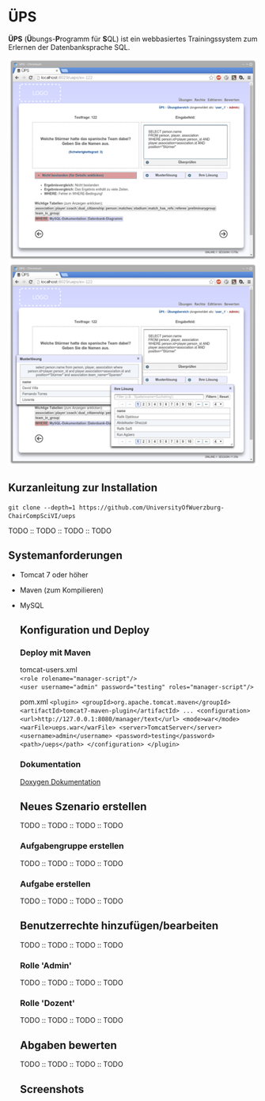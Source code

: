 # ÜPS
**ÜPS** (**Ü**bungs-**P**rogramm für **S**QL) ist ein webbasiertes Trainingssystem zum Erlernen der Datenbanksprache SQL.

![](res/screenshots/ueps_neu_02.png)
![](res/screenshots/ueps_neu_03.png)

## Kurzanleitung zur Installation

``git clone --depth=1 https://github.com/UniversityOfWuerzburg-ChairCompSciVI/ueps``


TODO :: TODO :: TODO :: TODO

## Systemanforderungen
* Tomcat 7 oder höher
* Maven (zum Kompilieren)
* MySQL

    ## Konfiguration und Deploy

    ### Deploy mit Maven
    tomcat-users.xml<br/>
    ``<role rolename="manager-script"/>``<br/>
    ``<user username="admin" password="testing" roles="manager-script"/>``

    pom.xml
    ``
    <plugin>
    <groupId>org.apache.tomcat.maven</groupId>
    <artifactId>tomcat7-maven-plugin</artifactId>
    ...
    <configuration>
      <url>http://127.0.0.1:8080/manager/text</url>
      <mode>war</mode>
      <warFile>ueps.war</warFile>
      <server>TomcatServer</server>
      <username>admin</username>
      <password>testing</password>
      <path>/ueps</path>
    </configuration>
    </plugin>
    ``

    ### Dokumentation
    <!--- TODO: -->
    [Doxygen Dokumentation](http://kolbasa.github.io/ueps/doxygen/)

    ## Neues Szenario erstellen
    TODO :: TODO :: TODO :: TODO

    ### Aufgabengruppe erstellen
    TODO :: TODO :: TODO :: TODO

    ### Aufgabe erstellen
    TODO :: TODO :: TODO :: TODO

    ## Benutzerrechte hinzufügen/bearbeiten
    TODO :: TODO :: TODO :: TODO
    ### Rolle 'Admin'
    TODO :: TODO :: TODO :: TODO
    ### Rolle 'Dozent'
    TODO :: TODO :: TODO :: TODO

    ## Abgaben bewerten
    TODO :: TODO :: TODO :: TODO



    ## Screenshots
